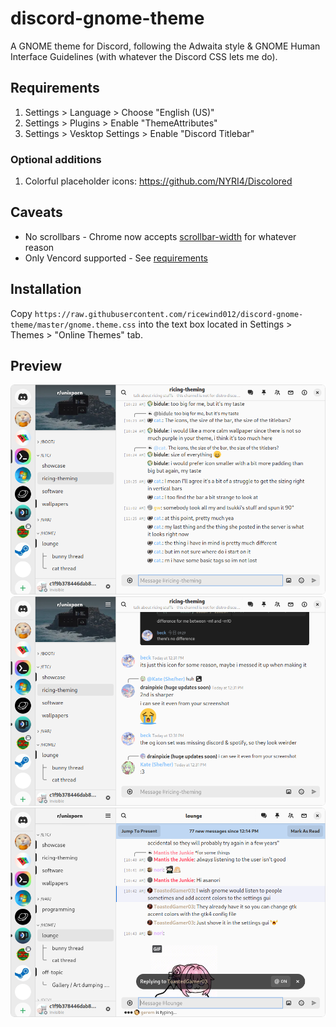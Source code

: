 # discord-gnome-theme

A GNOME theme for Discord, following the Adwaita style & GNOME Human Interface Guidelines (with whatever the Discord CSS lets me do).

## Requirements

1. Settings > Language > Choose "English (US)"
2. Settings > Plugins > Enable "ThemeAttributes"
3. Settings > Vesktop Settings > Enable "Discord Titlebar"

### Optional additions

1. Colorful placeholder icons: https://github.com/NYRI4/Discolored

## Caveats

- No scrollbars - Chrome now accepts [scrollbar-width](https://developer.mozilla.org/en-US/docs/Web/CSS/scrollbar-width) for whatever reason
- Only Vencord supported - See [requirements](#requirements)

## Installation

Copy `https://raw.githubusercontent.com/ricewind012/discord-gnome-theme/master/gnome.theme.css` into the text box located in Settings > Themes > "Online Themes" tab.

## Preview

![first](./img/Screenshot%20from%202024-04-27%2011-55-58.png)
![cozy second](./img/Screenshot%20from%202024-04-27%2012-31-42.png)
![third](./img/Screenshot%20from%202024-04-27%2012-24-16.png)
